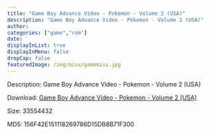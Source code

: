 ```yaml
---
title: "Game Boy Advance Video - Pokemon - Volume 2 (USA)"
description: "Game Boy Advance Video - Pokemon - Volume 2 (USA)"
author: 
categories: ["game","rom"]
date: 
displayInList: true
displayInMenu: false
dropCap: false
featuredImage: /img/miss/gamemiss.jpg
---
```


Description: Game Boy Advance Video - Pokemon - Volume 2 (USA)

Download: <a style="text-decoration:underline;" href="https://mega.nz/#!CPJgTCYK!jwavCPsjF2Ce7jNkEGHVP4irkZU6dDMPRXWF7rphMr4" target = "_blank" rel = "nofollow" > Game Boy Advance Video - Pokemon - Volume 2 (USA)</a>

Size: 33554432

MD5: 156F42E151118269786D15DB8B71F300


